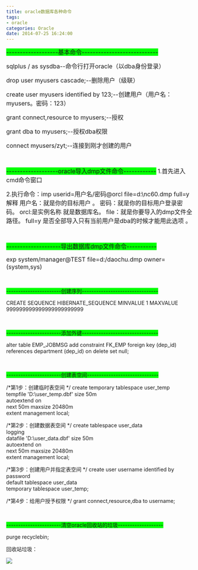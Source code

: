 ```yaml
---
title: oracle数据库各种命令
tags: 
- oracle
categories: Oracle
date: 2014-07-25 16:24:00
---
```


<span style="background-color: #00ff00; font-size: 16px;">-------------------基本命令----------------------------</span>

<span style="font-size: 16px;">sqlplus / as sysdba--命令行打开oracle（以dba身份登录）</span>

<span style="font-size: 16px;">drop user myusers cascade;--删除用户（级联）</span>

<span style="font-size: 16px;">create user myusers identified by 123;--创建用户（用户名：myusers。密码：123）</span>

<span style="font-size: 16px;">grant connect,resource to myusers;--授权</span>

<span style="font-size: 16px;">grant dba to myusers;--授权dba权限</span>

<span style="font-size: 16px;">connect myusers/zyt;--连接到刚才创建的用户</span>

&nbsp;

<span style="font-size: 16px; background-color: #00ff00;">-------------------oracle导入dmp文件命令------------</span>
<span style="font-size: 16px;">1.首先进入cmd命令窗口</span>

<span style="font-size: 16px;">2.执行命令：imp userid=用户名/密码@orcl file=d:\nc60.dmp full=y </span>
<span style="font-size: 16px;">解释</span>
<span style="font-size: 16px;">用户名：就是你的目标用户 。</span>
<span style="font-size: 16px;">密码：就是你的目标用户登录密码。</span>
<span style="font-size: 16px;">orcl:是实例名称 就是数据库名。</span>
<span style="font-size: 16px;">file：就是你要导入的dmp文件全路径。</span>
<span style="font-size: 16px;">full=y 是否全部导入只有当前用户是dba的时候才能用此选项 。</span>

&nbsp;

<span style="font-size: 16px; background-color: #00ff00;">--------------------导出数据库dmp文件命令-----------</span>

<span style="font-size: 16px;">exp system/manager@TEST file=d:/daochu.dmp owner=(system,sys)</span>

&nbsp;

<span style="background-color: #00ff00;">-----------------------创建序列--------------------------------</span>

CREATE SEQUENCE HIBERNATE_SEQUENCE MINVALUE 1 MAXVALUE 999999999999999999999999

&nbsp;

<span style="background-color: #00ff00;">-----------------------添加外键--------------------------------</span>

alter table EMP_JOBMSG
   add constraint FK_EMP foreign key (dep_id)
      references department (dep_id) on delete set null;

&nbsp;

<span style="background-color: #00ff00;">-----------------------创建表空间------------------------------</span>

/*第1步：创建临时表空间 */
create temporary tablespace user_temp  
tempfile 'D:\user_temp.dbf' 
size 50m  
autoextend on  
next 50m maxsize 20480m  
extent management local;  

/*第2步：创建数据表空间  */
create tablespace user_data  
logging  
datafile 'D:\user_data.dbf' 
size 50m  
autoextend on  
next 50m maxsize 20480m  
extent management local;  

/*第3步：创建用户并指定表空间  */
create user username identified by password  
default tablespace user_data  
temporary tablespace user_temp;  

/*第4步：给用户授予权限  */
grant connect,resource,dba to username;

&nbsp;

<span style="background-color: #00ff00;">-----------------------清空oracle回收站的垃圾-------------------</span>

purge recyclebin;

回收站垃圾：

![](http://images.cnitblog.com/blog/620450/201410/121531214997723.jpg)

&nbsp;